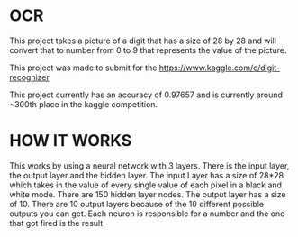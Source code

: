 OCR
=============

This project takes a picture of a digit that has a size of 28 by 28 and will convert that to number from 0 to 9 that represents the value of the picture.

This project was made to submit for the https://www.kaggle.com/c/digit-recognizer 

This project currently has an accuracy of 0.97657 and is currently around ~300th place in the kaggle competition. 


HOW IT WORKS
=============

This works by using a neural network with 3 layers. There is the input layer, the output layer and the hidden layer. 
The input Layer has a size of 28*28 which takes in the value of every single value of each pixel in a black and white mode. There are 150 hidden layer nodes. The output layer has a size of 10. There are 10 output layers because of the 10 different possible outputs you can get. Each neuron is responsible for a number and the one that got fired is the result





  
  

